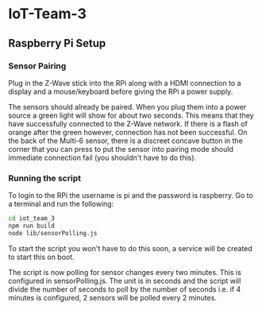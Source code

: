 # IoT-Team-3

## Raspberry Pi Setup

### Sensor Pairing

Plug in the Z-Wave stick into the RPi along with a HDMI connection to a display and a mouse/keyboard before giving the RPi a power supply.

The sensors should already be paired. When you plug them into a power source a green light will show for about two seconds. 
This means that they have successfully connected to the Z-Wave network. If there is a flash of orange after the green however,
connection has not been successful. On the back of the Multi-6 sensor, there is a discreet concave button in the corner that you
can press to put the sensor into pairing mode should immediate connection fail (you shouldn't have to do this).

### Running the script
To login to the RPi the username is pi and the password is raspberry. Go to a terminal and run the following:

```bash
cd iot_team_3
npm run build
node lib/sensorPolling.js
```

To start the script you won't have to do this soon, a service will be created to start this on boot.

The script is now polling for sensor changes every two minutes. This is configured in sensorPolling.js. 
The unit is in seconds and the script will divide the number of seconds to poll by the number of seconds
i.e. if 4 minutes is configured, 2 sensors will be polled every 2 minutes.
